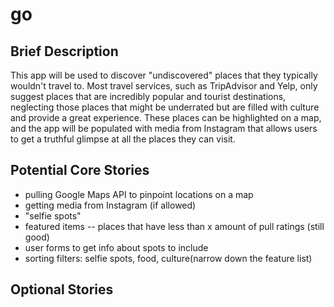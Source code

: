 # go

## Brief Description
This app will be used to discover "undiscovered" places that they typically wouldn't travel to. Most travel services, such as TripAdvisor and Yelp, only suggest places that are incredibly popular and tourist destinations, neglecting those places that might be underrated but are filled with culture and provide a great experience. These places can be highlighted on a map, and the app will be populated with media from Instagram that allows users to get a truthful glimpse at all the places they can visit.

## Potential Core Stories
- pulling Google Maps API to pinpoint locations on a map
- getting media from Instagram (if allowed)
- "selfie spots"
- featured items -- places that have less than x amount of pull ratings (still good) 
- user forms to get info about spots to include
- sorting filters: selfie spots, food, culture(narrow down the feature list)


## Optional Stories
